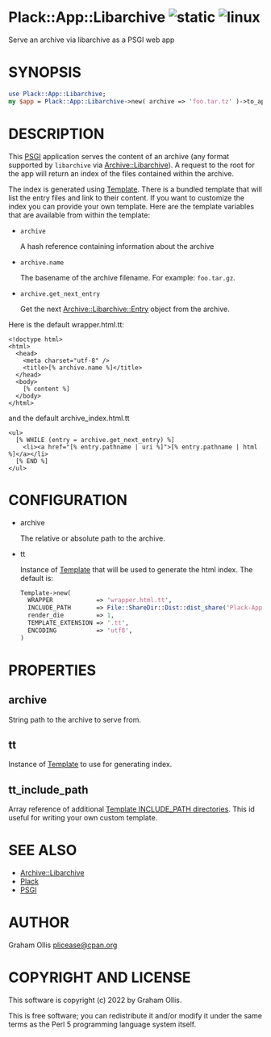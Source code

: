 # Plack::App::Libarchive ![static](https://github.com/uperl/Plack-App-Libarchive/workflows/static/badge.svg) ![linux](https://github.com/uperl/Plack-App-Libarchive/workflows/linux/badge.svg)

Serve an archive via libarchive as a PSGI web app

# SYNOPSIS

```perl
use Plack::App::Libarchive;
my $app = Plack::App::Libarchive->new( archive => 'foo.tar.tz' )->to_app;
```

# DESCRIPTION

This [PSGI](https://metacpan.org/pod/PSGI) application serves the content of an archive (any format supported
by `libarchive` via [Archive::Libarchive](https://metacpan.org/pod/Archive::Libarchive)).  A request to the root for the
app will return an index of the files contained within the archive.

The index is generated using [Template](https://metacpan.org/pod/Template).  There is a bundled template that
will list the entry files and link to their content.  If you want to customize
the index you can provide your own template.  Here are the template variables
that are available from within the template:

- `archive`

    A hash reference containing information about the archive

- `archive.name`

    The basename of the archive filename.  For example: `foo.tar.gz`.

- `archive.get_next_entry`

    Get the next [Archive::Libarchive::Entry](https://metacpan.org/pod/Archive::Libarchive::Entry) object from the archive.

Here is the default wrapper.html.tt:

```
<!doctype html>
<html>
  <head>
    <meta charset="utf-8" />
    <title>[% archive.name %]</title>
  </head>
  <body>
    [% content %]
  </body>
</html>
```

and the default archive\_index.html.tt

```
<ul>
  [% WHILE (entry = archive.get_next_entry) %]
    <li><a href="[% entry.pathname | uri %]">[% entry.pathname | html %]</a></li>
  [% END %]
</ul>
```

# CONFIGURATION

- archive

    The relative or absolute path to the archive.

- tt

    Instance of [Template](https://metacpan.org/pod/Template) that will be used to generate the html index.  The default
    is:

    ```perl
    Template->new(
      WRAPPER            => 'wrapper.html.tt',
      INCLUDE_PATH       => File::ShareDir::Dist::dist_share('Plack-App-Libarchive'),
      render_die         => 1,
      TEMPLATE_EXTENSION => '.tt',
      ENCODING           => 'utf8',
    )
    ```

# PROPERTIES

## archive

String path to the archive to serve from.

## tt

Instance of [Template](https://metacpan.org/pod/Template) to use for generating index.

## tt\_include\_path

Array reference of additional [Template INCLUDE\_PATH directories](https://metacpan.org/pod/Template#INCLUDE_PATH).  This
id useful for writing your own custom template.

# SEE ALSO

- [Archive::Libarchive](https://metacpan.org/pod/Archive::Libarchive)
- [Plack](https://metacpan.org/pod/Plack)
- [PSGI](https://metacpan.org/pod/PSGI)

# AUTHOR

Graham Ollis <plicease@cpan.org>

# COPYRIGHT AND LICENSE

This software is copyright (c) 2022 by Graham Ollis.

This is free software; you can redistribute it and/or modify it under
the same terms as the Perl 5 programming language system itself.
